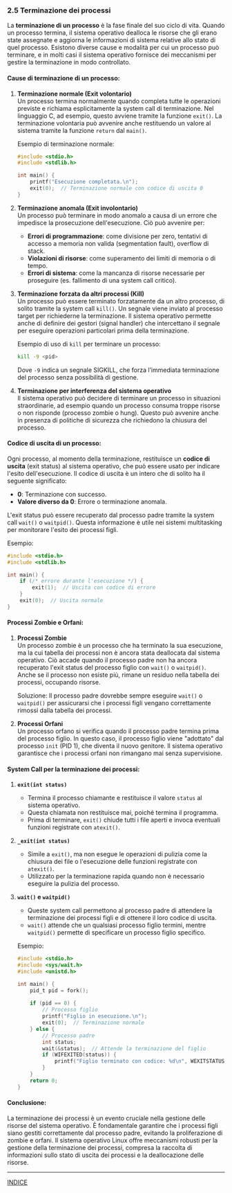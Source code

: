 ### 2.5 Terminazione dei processi

La **terminazione di un processo** è la fase finale del suo ciclo di vita. Quando un processo termina, il sistema operativo dealloca le risorse che gli erano state assegnate e aggiorna le informazioni di sistema relative allo stato di quel processo. Esistono diverse cause e modalità per cui un processo può terminare, e in molti casi il sistema operativo fornisce dei meccanismi per gestire la terminazione in modo controllato.

#### **Cause di terminazione di un processo:**

1. **Terminazione normale (Exit volontario)**  
   Un processo termina normalmente quando completa tutte le operazioni previste e richiama esplicitamente la system call di terminazione. Nel linguaggio C, ad esempio, questo avviene tramite la funzione `exit()`. La terminazione volontaria può avvenire anche restituendo un valore al sistema tramite la funzione `return` dal `main()`.

   Esempio di terminazione normale:
   ```c
   #include <stdio.h>
   #include <stdlib.h>

   int main() {
       printf("Esecuzione completata.\n");
       exit(0);  // Terminazione normale con codice di uscita 0
   }
   ```

2. **Terminazione anomala (Exit involontario)**  
   Un processo può terminare in modo anomalo a causa di un errore che impedisce la prosecuzione dell'esecuzione. Ciò può avvenire per:
   - **Errori di programmazione**: come divisione per zero, tentativi di accesso a memoria non valida (segmentation fault), overflow di stack.
   - **Violazioni di risorse**: come superamento dei limiti di memoria o di tempo.
   - **Errori di sistema**: come la mancanza di risorse necessarie per proseguire (es. fallimento di una system call critico).

3. **Terminazione forzata da altri processi (Kill)**  
   Un processo può essere terminato forzatamente da un altro processo, di solito tramite la system call `kill()`. Un segnale viene inviato al processo target per richiederne la terminazione. Il sistema operativo permette anche di definire dei gestori (signal handler) che intercettano il segnale per eseguire operazioni particolari prima della terminazione.

   Esempio di uso di `kill` per terminare un processo:
   ```bash
   kill -9 <pid>
   ```
   Dove `-9` indica un segnale SIGKILL, che forza l’immediata terminazione del processo senza possibilità di gestione.

4. **Terminazione per interferenza del sistema operativo**  
   Il sistema operativo può decidere di terminare un processo in situazioni straordinarie, ad esempio quando un processo consuma troppe risorse o non risponde (processo zombie o hung). Questo può avvenire anche in presenza di politiche di sicurezza che richiedono la chiusura del processo.

#### **Codice di uscita di un processo:**

Ogni processo, al momento della terminazione, restituisce un **codice di uscita** (exit status) al sistema operativo, che può essere usato per indicare l'esito dell'esecuzione. Il codice di uscita è un intero che di solito ha il seguente significato:
- **0**: Terminazione con successo.
- **Valore diverso da 0**: Errore o terminazione anomala.

L'exit status può essere recuperato dal processo padre tramite la system call `wait()` o `waitpid()`. Questa informazione è utile nei sistemi multitasking per monitorare l'esito dei processi figli.

Esempio:
```c
#include <stdio.h>
#include <stdlib.h>

int main() {
    if (/* errore durante l'esecuzione */) {
        exit(1);  // Uscita con codice di errore
    }
    exit(0);  // Uscita normale
}
```

#### **Processi Zombie e Orfani:**

1. **Processi Zombie**  
   Un processo zombie è un processo che ha terminato la sua esecuzione, ma la cui tabella dei processi non è ancora stata deallocata dal sistema operativo. Ciò accade quando il processo padre non ha ancora recuperato l'exit status del processo figlio con `wait()` o `waitpid()`. Anche se il processo non esiste più, rimane un residuo nella tabella dei processi, occupando risorse.

   Soluzione:
   Il processo padre dovrebbe sempre eseguire `wait()` o `waitpid()` per assicurarsi che i processi figli vengano correttamente rimossi dalla tabella dei processi.

2. **Processi Orfani**  
   Un processo orfano si verifica quando il processo padre termina prima del processo figlio. In questo caso, il processo figlio viene "adottato" dal processo `init` (PID 1), che diventa il nuovo genitore. Il sistema operativo garantisce che i processi orfani non rimangano mai senza supervisione.

#### **System Call per la terminazione dei processi:**

1. **`exit(int status)`**  
   - Termina il processo chiamante e restituisce il valore `status` al sistema operativo.
   - Questa chiamata non restituisce mai, poiché termina il programma.
   - Prima di terminare, `exit()` chiude tutti i file aperti e invoca eventuali funzioni registrate con `atexit()`.

2. **`_exit(int status)`**  
   - Simile a `exit()`, ma non esegue le operazioni di pulizia come la chiusura dei file o l'esecuzione delle funzioni registrate con `atexit()`.
   - Utilizzato per la terminazione rapida quando non è necessario eseguire la pulizia del processo.

3. **`wait()` e `waitpid()`**  
   - Queste system call permettono al processo padre di attendere la terminazione dei processi figli e di ottenere il loro codice di uscita.
   - `wait()` attende che un qualsiasi processo figlio termini, mentre `waitpid()` permette di specificare un processo figlio specifico.

   Esempio:
   ```c
   #include <stdio.h>
   #include <sys/wait.h>
   #include <unistd.h>

   int main() {
       pid_t pid = fork();
       
       if (pid == 0) {
           // Processo figlio
           printf("Figlio in esecuzione.\n");
           exit(0);  // Terminazione normale
       } else {
           // Processo padre
           int status;
           wait(&status);  // Attende la terminazione del figlio
           if (WIFEXITED(status)) {
               printf("Figlio terminato con codice: %d\n", WEXITSTATUS(status));
           }
       }
       return 0;
   }
   ```

#### **Conclusione:**

La terminazione dei processi è un evento cruciale nella gestione delle risorse del sistema operativo. È fondamentale garantire che i processi figli siano gestiti correttamente dal processo padre, evitando la proliferazione di zombie e orfani. Il sistema operativo Linux offre meccanismi robusti per la gestione della terminazione dei processi, compresa la raccolta di informazioni sullo stato di uscita dei processi e la deallocazione delle risorse.

---
[INDICE](README.md)